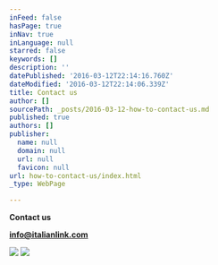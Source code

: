 ```yaml
---
inFeed: false
hasPage: true
inNav: true
inLanguage: null
starred: false
keywords: []
description: ''
datePublished: '2016-03-12T22:14:16.760Z'
dateModified: '2016-03-12T22:14:06.339Z'
title: Contact us
author: []
sourcePath: _posts/2016-03-12-how-to-contact-us.md
published: true
authors: []
publisher:
  name: null
  domain: null
  url: null
  favicon: null
url: how-to-contact-us/index.html
_type: WebPage

---
```

**Contact us**

**info@italianlink.com**

![](https://imgflo.herokuapp.com/graph/vahj1ThiexotieMo/b7818c802a24b00b8a0b6d8aa99fcd02/passthrough.png?height=600&input=https%3A%2F%2Fs3-us-west-2.amazonaws.com%2Fthe-grid-img%2Fp%2F5878c8076302229d24385eaf726676be16b7dbeb.png&width=722)
![](https://s3-us-west-2.amazonaws.com/the-grid-img/p/5878c8076302229d24385eaf726676be16b7dbeb.png)